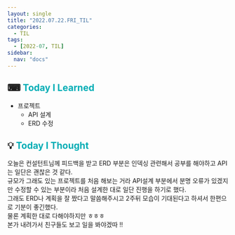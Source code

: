 ```yaml
---
layout: single
title: "2022.07.22.FRI_TIL"
categories:
  - TIL
tags:
  - [2022-07, TIL]
sidebar:
  nav: "docs"
---
```


## ⌨ <a style="color:#00adb5">Today I Learned</a>

- 프로젝트
  - API 설계
  - ERD 수정

## 💡 <a style="color:#00adb5">Today I Thought</a>

오늘은 컨설턴트님께 피드백을 받고 ERD 부분은 인덱싱 관련해서 공부를 해야하고 API는 일단은 괜찮은 것 같다.<br>
규모가 그래도 있는 프로젝트를 처음 해보는 거라 API설계 부분에서 분명 오류가 있겠지만 수정할 수 있는 부분이라 처음 설계한 대로 일단 진행을 하기로 했다.<br>
그래도 ERD나 계획을 잘 짰다고 말씀해주시고 2주뒤 모습이 기대된다고 하셔서 한편으로 기분이 좋긴했다.<br>
물론 계획한 대로 다해야하지만 ㅎㅎㅎ <br>
본가 내려가서 친구들도 보고 일을 봐야겠따 !!
